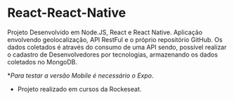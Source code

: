 # React-React-Native
Projeto Desenvolvido em Node.JS, React e React Native. Aplicação envolvendo geolocalização, API RestFul e o próprio repositório GitHub.
Os dados coletados é através do consumo de uma API sendo, possível realizar o cadastro de Desenvolvedores por tecnologias,
armazenando os dados coletados no MongoDB.

**Para testar a versão Mobile é necessário o Expo*.

* Projeto realizado em cursos da Rockeseat.
